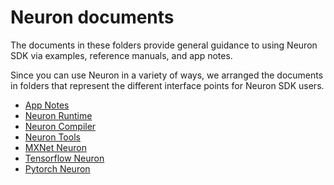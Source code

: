 # Neuron documents 

The documents in these folders provide general guidance to using Neuron SDK via examples, reference manuals, and app notes. 

Since you can use Neuron in a variety of ways, we arranged the documents in folders that represent the different interface points for Neuron SDK users.

* [App Notes](./appnotes/README.md)
* [Neuron Runtime](./neuron-runtime/README.md)
* [Neuron Compiler](./neuron-cc/readme.md)
* [Neuron Tools](./neuron-tools/Readme.md)
* [MXNet Neuron](./mxnet-neuron/readme.md)
* [Tensorflow Neuron](./tensorflow-neuron/readme.md)
* [Pytorch Neuron](./pytorch-neuron/README.md)
